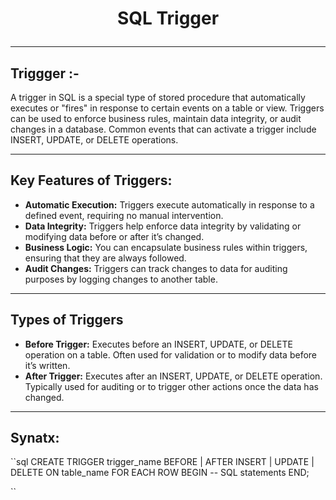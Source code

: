 # <p align="center">SQL Trigger</p>
<!------------------------------------------------------------->
--------------------------------------------------------------------------------------------------------------------------
## Triggger :-

A trigger in SQL is a special type of stored procedure that automatically executes or "fires" in response to certain events on a table or view. Triggers can be used to enforce business rules, maintain data integrity, or audit changes in a database. Common events that can activate a trigger include INSERT, UPDATE, or DELETE operations.

<!------------------------------------------------------------->
----------------------------------------------------------------------------------------------------------------------------------------------
## Key Features of Triggers:
- **Automatic Execution:** Triggers execute automatically in response to a defined event, requiring no manual intervention.
- **Data Integrity:** Triggers help enforce data integrity by validating or modifying data before or after it’s changed.
- **Business Logic:** You can encapsulate business rules within triggers, ensuring that they are always followed.
- **Audit Changes:** Triggers can track changes to data for auditing purposes by logging changes to another table.

<!------------------------------------------------------------->
----------------------------------------------------------------------------------------------------------------------------------------------

## Types of Triggers
- **Before Trigger:** Executes before an INSERT, UPDATE, or DELETE operation on a table. Often used for validation or to modify data before it’s written.
- **After Trigger:** Executes after an INSERT, UPDATE, or DELETE operation. Typically used for auditing or to trigger other actions once the data has changed.

<!------------------------------------------------------------->
----------------------------------------------------------------------------------------------------------------------------------------------


## Synatx:
``sql
CREATE TRIGGER trigger_name
BEFORE | AFTER INSERT | UPDATE | DELETE
ON table_name
FOR EACH ROW
BEGIN
   -- SQL statements
END;

``
